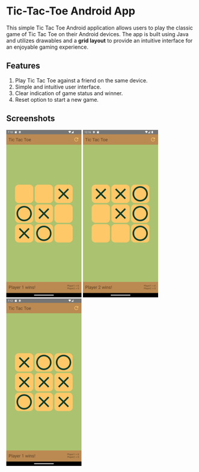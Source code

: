 # Tic-Tac-Toe Android App

This simple Tic Tac Toe Android application allows users to play the classic game of Tic Tac Toe on their Android devices. 
The app is built using Java and utilizes drawables and a **grid layout** to provide an intuitive interface for an enjoyable gaming experience.

## Features
 1. Play Tic Tac Toe against a friend on the same device.
 2. Simple and intuitive user interface.
 3. Clear indication of game status and winner.
 4. Reset option to start a new game.

## Screenshots
<img src="app/src/main/res/drawable/screenshot01.png" width="200" /> <img src="app/src/main/res/drawable/screenshot03.png" width="200" /> <img src="app/src/main/res/drawable/screenshot02.png" width="200" />
